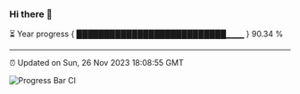 ### Hi there 👋

⏳ Year progress { ███████████████████████████▁▁▁ } 90.34 %

---

⏰ Updated on Sun, 26 Nov 2023 18:08:55 GMT

![Progress Bar CI](https://github.com/Shyam-Makwana/GitHub-Actions-Demo/workflows/Progress%20Bar%20CI/badge.svg)

